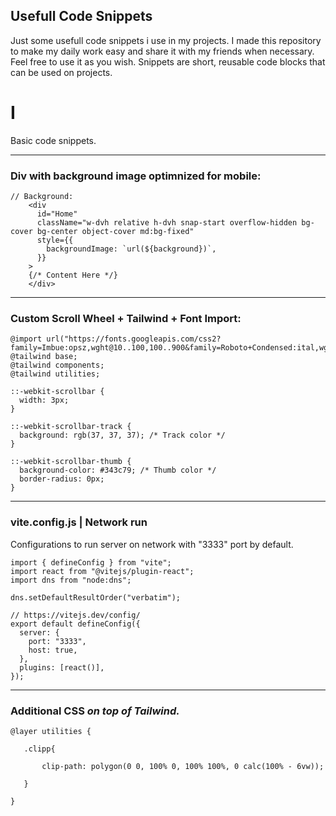 ## Usefull Code Snippets
Just some usefull code snippets i use in my projects. I made this repository to make my daily work easy and share it with my friends when necessary. Feel free to use it as you wish. Snippets are short, reusable code blocks that can be used on projects.

# I
Basic code snippets.

---

### Div with background image optimnized for mobile:
```
// Background:
    <div
      id="Home"
      className="w-dvh relative h-dvh snap-start overflow-hidden bg-cover bg-center object-cover md:bg-fixed"
      style={{
        backgroundImage: `url(${background})`,
      }}
    >
    {/* Content Here */}
    </div>
```

---

### Custom Scroll Wheel + Tailwind + Font Import:
```
@import url("https://fonts.googleapis.com/css2?family=Imbue:opsz,wght@10..100,100..900&family=Roboto+Condensed:ital,wght@0,100..900;1,100..900&family=Roboto:ital,wght@0,100;0,300;0,400;0,500;0,700;0,900;1,100;1,300;1,400;1,500;1,700;1,900&display=swap");
@tailwind base;
@tailwind components;
@tailwind utilities;

::-webkit-scrollbar {
  width: 3px;
}

::-webkit-scrollbar-track {
  background: rgb(37, 37, 37); /* Track color */
}

::-webkit-scrollbar-thumb {
  background-color: #343c79; /* Thumb color */
  border-radius: 0px;
}

```
---

### vite.config.js | Network run
Configurations to run server on network with "3333" port by default.
```
import { defineConfig } from "vite";
import react from "@vitejs/plugin-react";
import dns from "node:dns";

dns.setDefaultResultOrder("verbatim");

// https://vitejs.dev/config/
export default defineConfig({
  server: {
    port: "3333",
    host: true,
  },
  plugins: [react()],
});

```
---

### Additional CSS ***on top of Tailwind.***
```
@layer utilities {

   .clipp{

       clip-path: polygon(0 0, 100% 0, 100% 100%, 0 calc(100% - 6vw));

   }

}
```
